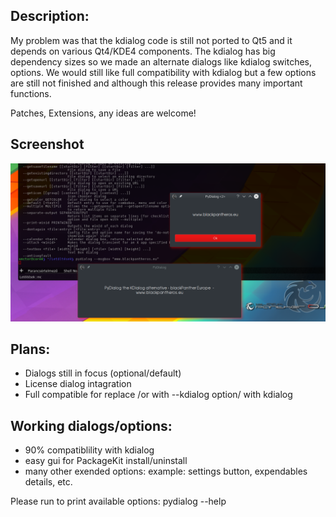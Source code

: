 Description: 
------------

My problem was that the kdialog code is still not ported to Qt5 and it depends on various Qt4/KDE4 components. 
The kdialog has big dependency sizes so we made an alternate dialogs like kdialog switches, options. 
We would still like full compatibility with kdialog but a few options are still not finished and although this release provides many important functions.

Patches, Extensions, any ideas are welcome!

Screenshot
-----------

<img src="screenshot.png" alt="screenshot"> 

Plans:
------
- Dialogs still in focus (optional/default)
- License dialog intagration
- Full compatible for replace /or with --kdialog option/ with kdialog

Working dialogs/options:
------------------------
- 90% compatiblility with kdialog
- easy gui for PackageKit install/uninstall
- many other exended options: example: settings button, expendables details, etc.

Please run to print available options: pydialog --help
